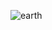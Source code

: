 ![earth](https://github.com/Zero-coder/IPA-is-all-you-need/assets/54145971/d64add6b-c35a-4451-8800-3c682dcfe9bb)




